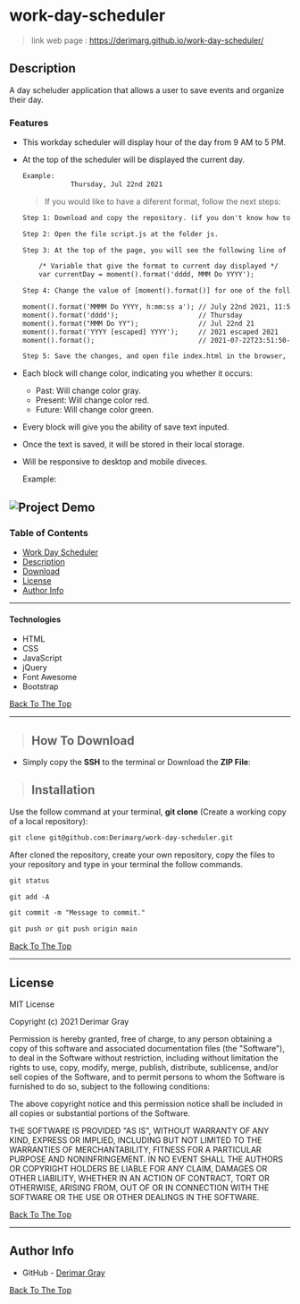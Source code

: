 # work-day-scheduler
>  link web page  : https://derimarg.github.io/work-day-scheduler/

## Description

A day scheluder application that allows a user to save events and organize their day.

### Features

- This workday scheduler will display hour of the day from 9 AM to 5 PM.
- At the top of the scheduler will be displayed the current day.
    ```html
    Example: 
                Thursday, Jul 22nd 2021
    ```

    > If you would like to have a diferent format, follow the next steps:

    ```html
    Step 1: Download and copy the repository. (if you don't know how to do this, check down below the instruction of Download and Instalation).

    Step 2: Open the file script.js at the folder js.

    Step 3: At the top of the page, you will see the following line of code.

        /* Variable that give the format to current day displayed */
        var currentDay = moment().format('dddd, MMM Do YYYY');

    Step 4: Change the value of [moment().format()] for one of the following options.

    moment().format('MMMM Do YYYY, h:mm:ss a'); // July 22nd 2021, 11:50:55 pm
    moment().format('dddd');                    // Thursday
    moment().format("MMM Do YY");               // Jul 22nd 21
    moment().format('YYYY [escaped] YYYY');     // 2021 escaped 2021
    moment().format();                          // 2021-07-22T23:51:50-05:00

    Step 5: Save the changes, and open file index.html in the browser, then refresh, and you will see the formar that you choosed being displayed.
    ```
- Each block will change color, indicating you whether it occurs:
    - Past: Will change color gray.
    - Present: Will change color red.
    - Future: Will change color green.

- Every block will give you the ability of save text inputed.
- Once the text is saved, it will be stored in their local storage.
- Will be responsive to desktop and mobile diveces.

    Example:

![Project Demo](./resources/images/demo.gif)
---

### Table of Contents

- [Work Day Scheduler](#work-day-scheduler)
- [Description](#description)
- [Download](#how-to-download)
- [License](#license)
- [Author Info](#author-info)

---

#### Technologies
- HTML
- CSS
- JavaScript
- jQuery
- Font Awesome
- Bootstrap

[Back To The Top](#work-day-scheduler)

---

>## How To Download

- Simply copy the **SSH** to the terminal or Download the **ZIP File**:

>## Installation

 Use the follow command at your terminal, **git clone** (Create a working copy of a local repository):

```html
git clone git@github.com:Derimarg/work-day-scheduler.git
```

After cloned the repository, create your own repository, copy the files to your repository and type in your terminal the follow commands. 

```html
git status

git add -A

git commit -m "Message to commit."

git push or git push origin main
```

[Back To The Top](#work-day-scheduler)

---

## License

MIT License

Copyright (c) 2021 Derimar Gray

Permission is hereby granted, free of charge, to any person obtaining a copy
of this software and associated documentation files (the "Software"), to deal
in the Software without restriction, including without limitation the rights
to use, copy, modify, merge, publish, distribute, sublicense, and/or sell
copies of the Software, and to permit persons to whom the Software is
furnished to do so, subject to the following conditions:

The above copyright notice and this permission notice shall be included in all
copies or substantial portions of the Software.

THE SOFTWARE IS PROVIDED "AS IS", WITHOUT WARRANTY OF ANY KIND, EXPRESS OR
IMPLIED, INCLUDING BUT NOT LIMITED TO THE WARRANTIES OF MERCHANTABILITY,
FITNESS FOR A PARTICULAR PURPOSE AND NONINFRINGEMENT. IN NO EVENT SHALL THE
AUTHORS OR COPYRIGHT HOLDERS BE LIABLE FOR ANY CLAIM, DAMAGES OR OTHER
LIABILITY, WHETHER IN AN ACTION OF CONTRACT, TORT OR OTHERWISE, ARISING FROM,
OUT OF OR IN CONNECTION WITH THE SOFTWARE OR THE USE OR OTHER DEALINGS IN THE
SOFTWARE.

[Back To The Top](#work-day-scheduler)

---

## Author Info

- GitHub - [Derimar Gray](https://github.com/Derimarg)

[Back To The Top](#work-day-scheduler)
